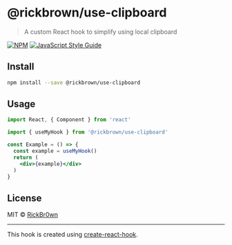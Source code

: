 # @rickbrown/use-clipboard

> A custom React hook to simplify using local clipboard

[![NPM](https://img.shields.io/npm/v/@rickbrown/use-clipboard.svg)](https://www.npmjs.com/package/@rickbrown/use-clipboard) [![JavaScript Style Guide](https://img.shields.io/badge/code_style-standard-brightgreen.svg)](https://standardjs.com)

## Install

```bash
npm install --save @rickbrown/use-clipboard
```

## Usage

```jsx
import React, { Component } from 'react'

import { useMyHook } from '@rickbrown/use-clipboard'

const Example = () => {
  const example = useMyHook()
  return (
    <div>{example}</div>
  )
}
```

## License

MIT © [RickBr0wn](https://github.com/RickBr0wn)

---

This hook is created using [create-react-hook](https://github.com/hermanya/create-react-hook).
